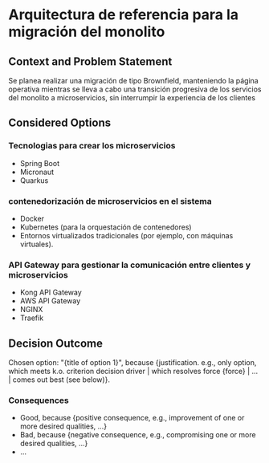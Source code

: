 # Arquitectura de referencia para la migración del monolito
## Context and Problem Statement

Se planea realizar una migración de tipo Brownfield, manteniendo la página operativa mientras se lleva a cabo una transición progresiva de los servicios del monolito a microservicios, sin interrumpir la experiencia de los clientes

## Considered Options

### Tecnologias para crear los microservicios
* Spring Boot
* Micronaut
* Quarkus


### contenedorización de microservicios en el sistema

* Docker
* Kubernetes (para la orquestación de contenedores)
* Entornos virtualizados tradicionales (por ejemplo, con máquinas virtuales).
  
### API Gateway para gestionar la comunicación entre clientes y microservicios

* Kong API Gateway
* AWS API Gateway
* NGINX
* Traefik

  

## Decision Outcome

Chosen option: "{title of option 1}", because {justification. e.g., only option, which meets k.o. criterion decision driver | which resolves force {force} | … | comes out best (see below)}.

<!-- This is an optional element. Feel free to remove. -->
### Consequences

* Good, because {positive consequence, e.g., improvement of one or more desired qualities, …}
* Bad, because {negative consequence, e.g., compromising one or more desired qualities, …}
* … <!-- numbers of consequences can vary -->

